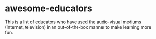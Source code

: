 # awesome-educators
This is a list of educators who have used the audio-visual mediums (Internet, television) in an out-of-the-box manner to make learning more fun.  
